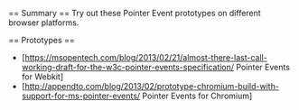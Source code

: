 == Summary ==
Try out these Pointer Event prototypes on different browser platforms.

== Prototypes ==
* [https://msopentech.com/blog/2013/02/21/almost-there-last-call-working-draft-for-the-w3c-pointer-events-specification/ Pointer Events for Webkit]
* [http://appendto.com/blog/2013/02/prototype-chromium-build-with-support-for-ms-pointer-events/ Pointer Events for Chromium]